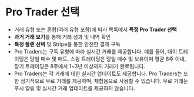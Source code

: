 # **Pro Trader 선택**
- 거래 유형 또는 혼합(여러 유형 포함)에 따라 목록에서 **특정 Pro Trader 선택**
- **과거 거래 보기**를 통해 거래 성과 및 내역 확인
- **특정 플랜 선택** 및 Stripe를 통한 안전한 결제 구독
- Pro Traders는 구독 유형에 따라 실시간 거래를 제공합니다. 예를 들어, 데이 트레이딩은 당일 매수 및 매도, 스윙 트레이딩은 당일 매수 및 보유이며 평균 8주 이내, 장기 트레이딩은 8주에서 1~3년 이상까지 거래가 완료됩니다.
- Pro Traders는 각 거래에 대한 실시간 업데이트도 제공합니다. Pro Traders는 또한 정기적으로 무료 거래를 제공하며, 체험용으로 사용할 수 있습니다. 무료 거래는 푸시 알림 및 실시간 거래 업데이트를 제공하지 않습니다.

